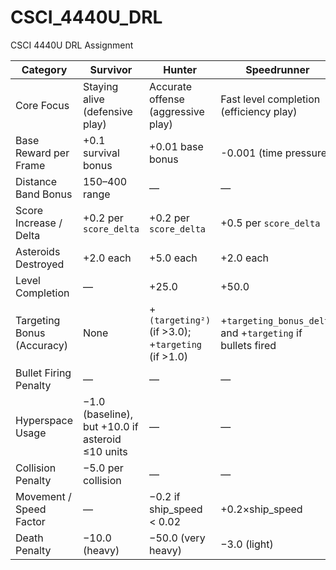# CSCI_4440U_DRL
CSCI 4440U DRL Assignment


| Category                   | **Survivor**                                             | **Hunter**                                                        | **Speedrunner**                                   |
|----------------------------|----------------------------------------------------------|-------------------------------------------------------------------|---------------------------------------------------|
| Core Focus                 | Staying alive (defensive play)                           | Accurate offense (aggressive play)                                | Fast level completion (efficiency play)           |
| Base Reward per Frame      | +0.1 survival bonus                                      | +0.01 base bonus                                                  | -0.001 (time pressure)                            |
| Distance Band Bonus        | 150–400 range                                            | —                                                                 | —                                                 |
| Score Increase / Delta     | +0.2 per `score_delta`                                   | +0.2 per `score_delta`                                            | +0.5 per `score_delta`                           |
| Asteroids Destroyed        | +2.0 each                                                | +5.0 each                                                         | +2.0 each                                         |
| Level Completion           | —                                                        | +25.0                                                             | +50.0                                             |
| Targeting Bonus (Accuracy) | None                                                     | +`(targeting²)` (if >3.0); +`targeting` (if >1.0)        | +`targeting_bonus_delta` and +`targeting` if bullets fired |
| Bullet Firing Penalty      | —                                                        | —                                                                 | —                                                 |
| Hyperspace Usage           | −1.0 (baseline), but +10.0 if asteroid ≤10 units         | —                                                                 | —                                                 |
| Collision Penalty          | −5.0 per collision                                       | —                                                                 | —                                                 |
| Movement / Speed Factor    | —                                                        | −0.2 if ship_speed < 0.02                                         | +0.2×ship_speed                                   |
| Death Penalty              | −10.0 (heavy)                                            | −50.0 (very heavy)                                                | −3.0 (light)                                      |

